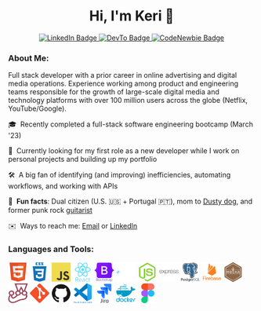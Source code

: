 
<h1 align="center"><b>Hi, I'm Keri 👋 </b> </h1>
<div align="center">
<a href="https://www.linkedin.com/in/kmedeiros1/">
      <img src="https://img.shields.io/badge/LinkedIn-blue?style=for-the-badge&logo=linkedin&logoColor=white" alt="LinkedIn Badge"/>
    </a>
    <a href="https://dev.to/kerimedeiros">
      <img src="https://img.shields.io/badge/dev.to-0A0A0A?style=for-the-badge&logo=devdotto&logoColor=white" alt="DevTo Badge"/>
    </a>
        <a href="https://community.codenewbie.org/kerimedeiros">
      <img src="https://img.shields.io/badge/CodeNewbie-9013FE?style=for-the-badge&logo=CodeNewbie&logoColor=white" alt="CodeNewbie Badge"/>
    </a>
</div>
  
### About Me:
Full stack developer with a prior career in online advertising and digital media operations. Experience working among product and engineering teams responsible for the growth of large-scale digital media and technology platforms with over 100 million users across the globe (Netflix, YouTube/Google). 

🎓&nbsp; Recently completed a full-stack software engineering bootcamp (March '23)

👀&nbsp; Currently looking for my first role as a new developer while I work on personal projects and building up my portfolio

🛠️&nbsp; A big fan of identifying (and improving) inefficiencies, automating workflows, and working with APIs 

🌟&nbsp; <b>Fun facts</b>: Dual citizen (U.S. 🇺🇸 + Portugal 🇵🇹), mom to <a href="https://drive.google.com/file/d/1cSZbs1-7pbp554WwbU9d1UlJJyRb8kTX/view?usp=share_link">Dusty dog</a>, and former punk rock  <a href="https://www.bostonherald.com/2022/05/25/bhr-l-tijuana-0525/">guitarist</a>

✉️&nbsp; Ways to reach me: [Email](mailto:kerimedeiros@gmail.com) or [LinkedIn](https://www.linkedin.com/in/kmedeiros1/)

 


### Languages and Tools:
<div>
  <a href="https://developer.mozilla.org/en-US/docs/Glossary/HTML5"><img src="https://github.com/devicons/devicon/blob/master/icons/html5/html5-original.svg" title="HTML5" alt="HTML" width="40" height="40"/></a>&nbsp;<a href="https://developer.mozilla.org/en-US/docs/Glossary/CSS"><img src="https://github.com/devicons/devicon/blob/master/icons/css3/css3-plain-wordmark.svg"  title="CSS3" alt="CSS" width="40" height="40"/></a>&nbsp;<a href="https://developer.mozilla.org/en-US/docs/Web/JavaScript"><img src="https://github.com/devicons/devicon/blob/master/icons/javascript/javascript-original.svg" title="JavaScript" alt="JavaScript" width="40" height="40"/></a>&nbsp;<a href="https://reactjs.org/"><img src="https://github.com/devicons/devicon/blob/master/icons/react/react-original-wordmark.svg" title="React" alt="React" width="40" height="40"/></a>&nbsp;<a href="https://getbootstrap.com/"><img src="https://github.com/devicons/devicon/blob/master/icons/bootstrap/bootstrap-original-wordmark.svg" title="Bootstrap" alt="Bootstrap" width="40" height="40"/></a>&nbsp;<a href="https://tailwindcss.com/"><img src="https://github.com/devicons/devicon/blob/master/icons/tailwindcss/tailwindcss-original-wordmark.svg" title="Tailwind" alt="Tailwind CSS" width="40" height="40"/></a>&nbsp;<a href="https://nodejs.org/"><img src="https://github.com/devicons/devicon/blob/master/icons/nodejs/nodejs-original.svg" title="NodeJS" alt="NodeJS" width="40" height="40"/></a>&nbsp;<a href="https://expressjs.com/"><img src="https://github.com/devicons/devicon/blob/master/icons/express/express-original-wordmark.svg" title="ExpressJS" alt="ExpressJS" width="40" height="40"/></a>&nbsp;<a href="https://www.postgresql.org/"><img src="https://github.com/devicons/devicon/blob/master/icons/postgresql/postgresql-original-wordmark.svg" title="PostgreSQL" alt="PostgreSQL" width="40" height="40"/></a>&nbsp;<a href="https://firebase.google.com/"><img src="https://github.com/devicons/devicon/blob/master/icons/firebase/firebase-plain-wordmark.svg" title="Firebase" alt="Firebase" width="40" height="40"/></a>&nbsp;<a href="https://mochajs.org/"><img src="https://github.com/devicons/devicon/blob/master/icons/mocha/mocha-plain.svg" title="Mocha" alt="Mocha" width="40" height="40"/></a>&nbsp;<a href="https://jestjs.io/"><img src="https://github.com/devicons/devicon/blob/master/icons/jest/jest-plain.svg" title="Jest" alt="Jest" width="40" height="40"/></a>&nbsp;<a href="https://git-scm.com/"><img src="https://github.com/devicons/devicon/blob/master/icons/git/git-original.svg" title="Git" alt="Git" width="40" height="40"/></a>&nbsp;<a href="https://github.com/"><img src="https://github.com/devicons/devicon/blob/master/icons/github/github-original.svg" title="GitHub" alt="GitHub" width="40" height="40"/></a>&nbsp;<a href="https://code.visualstudio.com/"><img src="https://github.com/devicons/devicon/blob/master/icons/vscode/vscode-original-wordmark.svg" title="VSCode" alt="VS Code" width="40" height="40"/></a>&nbsp;<a href="https://www.atlassian.com/software/jira"><img src="https://github.com/devicons/devicon/blob/master/icons/jira/jira-original-wordmark.svg" title="JIRA" alt="JIRA" width="40" height="40"/></a>&nbsp;<a href="https://www.docker.com/"><img src="https://github.com/devicons/devicon/blob/master/icons/docker/docker-plain-wordmark.svg" title="Docker" alt="Docker" width="40" height="40"/></a>&nbsp;<a href="https://www.figma.com/"><img src="https://github.com/devicons/devicon/blob/master/icons/figma/figma-original.svg" title="Figma" alt="Figma" width="40" height="40"/></a>&nbsp;


</div>
